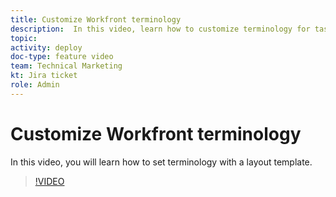 ```yaml
---
title: Customize Workfront terminology
description:  In this video, learn how to customize terminology for tasks, projects, and other items using layout templates.
topic:
activity: deploy
doc-type: feature video
team: Technical Marketing
kt: Jira ticket
role: Admin
---
```

# Customize Workfront terminology

In this video, you will learn how to set terminology with a layout template.

>[!VIDEO](https://video.tv.adobe.com/v/335074/?quality=12)
